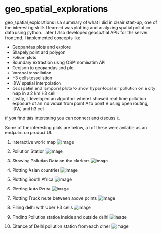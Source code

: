 # geo_spatial_explorations
geo_spatial_explorations is a summary of what I did in cleair start-up, one of the interesting skills I learned was plotting and analyzing spatial pollution data using python. 
Later I also developed geospatial APIs for the server frontend. I implemented concepts like 
- Geopandas plots and explore
- Shapely point and polygon
- Folium plots 
- Boundary extraction using OSM nominatim API
- Geojson to geopandas and plot
- Voronoi tessellation 
- H3 cells tessellation
- IDW spatial interpolation 
- Geospatial and temporal plots to show hyper-local air pollution on a city map in a 2 km H3 cell 
- Lastly, I developed an algorithm where I showed real-time pollution exposure of an individual from point A to point B using open routing, IDW, and h3 cell.

If you find this interesting you can connect and discuss it.

Some of the interesting plots are below, all of these were avilable as an endpoint on product UI.
1. Interactive world map
![image](https://user-images.githubusercontent.com/25322710/193629434-7a8b6dec-4f5d-4959-918c-5de697f8ea03.png)

2. Pollution Station 
![image](https://user-images.githubusercontent.com/25322710/193629585-3fc71c15-b5fd-41ff-abd0-1100fb255b17.png)

3. Showing Pollution Data on the Markers 
![image](https://user-images.githubusercontent.com/25322710/193630165-870f7342-a81e-4d05-bff1-7dbb7d9de930.png)

4. Plotting Asian countries 
![image](https://user-images.githubusercontent.com/25322710/193629814-92235054-e1c7-48ac-af29-e062777cc036.png)

5. Plotting South Africa 
![image](https://user-images.githubusercontent.com/25322710/193629953-763fbb03-2b2a-4113-a801-0b6d36fa7e35.png)

6. Plotting Auto Route 
![image](https://user-images.githubusercontent.com/25322710/193630273-303e21b2-51b6-410f-aa32-113a81e290f9.png)

7. Plotting Truck route between above points 
![image](https://user-images.githubusercontent.com/25322710/193630377-751fea35-690e-4a8b-8a00-2ec219ee5592.png)

8. Filling delhi with Uber H3 cells 
![image](https://user-images.githubusercontent.com/25322710/193879716-c5561391-ee59-4dd4-9cf4-000d3f085bf3.png)

9. Finding Pollution station inside and outside delhi
![image](https://user-images.githubusercontent.com/25322710/194386587-58376b54-3310-4fe7-9485-7f85704347f0.png)

10. Ditance of Delhi pollution station from each other
![image](https://user-images.githubusercontent.com/25322710/194689882-eec7b4a5-1291-4b89-bdb7-c1e14bcfeb46.png)
